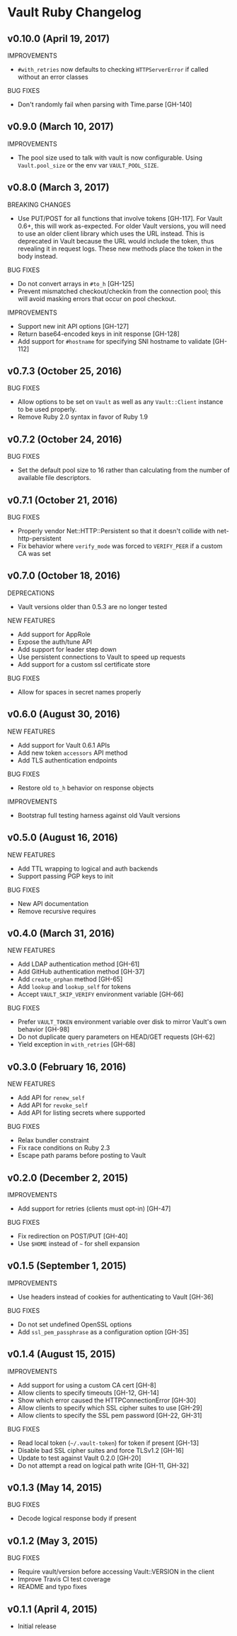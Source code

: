 # Vault Ruby Changelog

## v0.10.0 (April 19, 2017)

IMPROVEMENTS

- `#with_retries` now defaults to checking `HTTPServerError` if called without
  an error classes

BUG FIXES

- Don't randomly fail when parsing with Time.parse [GH-140]


## v0.9.0 (March 10, 2017)

IMPROVEMENTS

- The pool size used to talk with vault is now configurable. Using `Vault.pool_size` or the env var `VAULT_POOL_SIZE`.

## v0.8.0 (March 3, 2017)

BREAKING CHANGES

- Use PUT/POST for all functions that involve tokens [GH-117]. For Vault 0.6+,
  this will work as-expected. For older Vault versions, you will need to use an
  older client library which uses the URL instead. This is deprecated in Vault
  because the URL would include the token, thus revealing it in request logs.
  These new methods place the token in the body instead.

BUG FIXES

- Do not convert arrays in `#to_h` [GH-125]
- Prevent mismatched checkout/checkin from the connection pool; this will avoid masking errors that occur on pool checkout.

IMPROVEMENTS

- Support new init API options [GH-127]
- Return base64-encoded keys in init response [GH-128]
- Add support for `#hostname` for specifying SNI hostname to validate [GH-112]

## v0.7.3 (October 25, 2016)

BUG FIXES

- Allow options to be set on `Vault` as well as any `Vault::Client`
  instance to be used properly.
- Remove Ruby 2.0 syntax in favor of Ruby 1.9

## v0.7.2 (October 24, 2016)

BUG FIXES

- Set the default pool size to 16 rather than calculating from
  the number of available file descriptors.

## v0.7.1 (October 21, 2016)

BUG FIXES

- Properly vendor Net::HTTP::Persistent so that it doesn't collide
  with net-http-persistent
- Fix behavior where `verify_mode` was forced to `VERIFY_PEER`
  if a custom CA was set

## v0.7.0 (October 18, 2016)

DEPRECATIONS

- Vault versions older than 0.5.3 are no longer tested

NEW FEATURES

- Add support for AppRole
- Expose the auth/tune API
- Add support for leader step down
- Use persistent connections to Vault to speed up requests
- Add support for a custom ssl certificate store

BUG FIXES

- Allow for spaces in secret names properly

## v0.6.0 (August 30, 2016)

NEW FEATURES

- Add support for Vault 0.6.1 APIs
- Add new token `accessors` API method
- Add TLS authentication endpoints

BUG FIXES

- Restore old `to_h` behavior on response objects

IMPROVEMENTS

- Bootstrap full testing harness against old Vault versions

## v0.5.0 (August 16, 2016)

NEW FEATURES

- Add TTL wrapping to logical and auth backends
- Support passing PGP keys to init

BUG FIXES

- New API documentation
- Remove recursive requires

## v0.4.0 (March 31, 2016)

NEW FEATURES

- Add LDAP authentication method [GH-61]
- Add GitHub authentication method [GH-37]
- Add `create_orphan` method [GH-65]
- Add `lookup` and `lookup_self` for tokens
- Accept `VAULT_SKIP_VERIFY` environment variable [GH-66]

BUG FIXES

- Prefer `VAULT_TOKEN` environment variable over disk to mirror Vault's own
  behavior [GH-98]
- Do not duplicate query parameters on HEAD/GET requests [GH-62]
- Yield exception in `with_retries` [GH-68]

## v0.3.0 (February 16, 2016)

NEW FEATURES

- Add API for `renew_self`
- Add API for `revoke_self`
- Add API for listing secrets where supported

BUG FIXES

- Relax bundler constraint
- Fix race conditions on Ruby 2.3
- Escape path params before posting to Vault

## v0.2.0 (December 2, 2015)

IMPROVEMENTS

- Add support for retries (clients must opt-in) [GH-47]

BUG FIXES

- Fix redirection on POST/PUT [GH-40]
- Use `$HOME` instead of `~` for shell expansion

## v0.1.5 (September 1, 2015)

IMPROVEMENTS

- Use headers instead of cookies for authenticating to Vault [GH-36]

BUG FIXES

- Do not set undefined OpenSSL options
- Add `ssl_pem_passphrase` as a configuration option [GH-35]

## v0.1.4 (August 15, 2015)

IMPROVEMENTS

- Add support for using a custom CA cert [GH-8]
- Allow clients to specify timeouts [GH-12, GH-14]
- Show which error caused the HTTPConnectionError [GH-30]
- Allow clients to specify which SSL cipher suites to use [GH-29]
- Allow clients to specify the SSL pem password [GH-22, GH-31]

BUG FIXES

- Read local token (`~/.vault-token`) for token if present [GH-13]
- Disable bad SSL cipher suites and force TLSv1.2 [GH-16]
- Update to test against Vault 0.2.0 [GH-20]
- Do not attempt a read on logical path write [GH-11, GH-32]

## v0.1.3 (May 14, 2015)

BUG FIXES

- Decode logical response body if present

## v0.1.2 (May 3, 2015)

BUG FIXES

- Require vault/version before accessing Vault::VERSION in the client
- Improve Travis CI test coverage
- README and typo fixes

## v0.1.1 (April 4, 2015)

- Initial release
